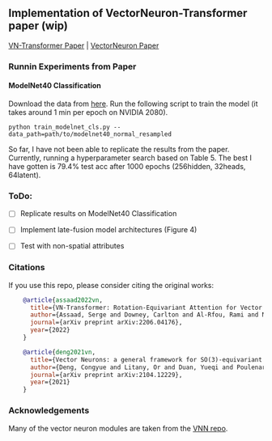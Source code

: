 ## Implementation of VectorNeuron-Transformer paper (wip)

[VN-Transformer Paper](https://arxiv.org/pdf/2206.04176.pdf) | [VectorNeuron Paper](https://arxiv.org/pdf/2104.12229.pdf)


### Runnin Experiments from Paper
#### ModelNet40 Classification
Download the data from [here](https://shapenet.cs.stanford.edu/media/modelnet40_normal_resampled.zip).  Run the following
script to train the model (it takes around 1 min per epoch on NVIDIA 2080).
```
python train_modelnet_cls.py --data_path=path/to/modelnet40_normal_resampled
```
So far, I have not been able to replicate the results from the paper.  Currently, running a hyperparameter search based on Table 5.  The best I have gotten is 79.4% test acc after 1000 epochs (256hidden, 32heads, 64latent).

### ToDo:
- [ ] Replicate results on ModelNet40 Classification
- [ ] Implement late-fusion model architectures (Figure 4)
- [ ] Test with non-spatial attributes


### Citations
If you use this repo, please consider citing the original works:
```bibtex
    @article{assaad2022vn,
      title={VN-Transformer: Rotation-Equivariant Attention for Vector Neurons},
      author={Assaad, Serge and Downey, Carlton and Al-Rfou, Rami and Nayakanti, Nigamaa and Sapp, Ben},
      journal={arXiv preprint arXiv:2206.04176},
      year={2022}
    }
```

```bibtex
    @article{deng2021vn,
      title={Vector Neurons: a general framework for SO(3)-equivariant networks},
      author={Deng, Congyue and Litany, Or and Duan, Yueqi and Poulenard, Adrien and Tagliasacchi, Andrea and Guibas, Leonidas},
      journal={arXiv preprint arXiv:2104.12229},
      year={2021}
    } 
 ```
    
### Acknowledgements
Many of the vector neuron modules are taken from the [VNN repo](https://github.com/FlyingGiraffe/vnn).
